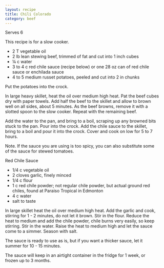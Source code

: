 ```yaml
---
layout: recipe
title: Chili Colorado
category: beef
---
```

Serves 6

This recipe is for a slow cooker.

- 2 T vegetable oil
- 2 lb lean stewing beef, trimmed of fat and cut into 1 inch cubes
- ¼ c water
- 3 to 4 c red chile sauce (recipe below) or one 28 oz can of red chile sauce or enchilada sauce
- 4 to 5 medium russet potatoes, peeled and cut into 2 in chunks
  
Put the potatoes into the crock. 

In large heavy skillet, heat the oil over medium high heat. Pat the beef cubes dry with paper towels. Add half the beef to the skillet and allow to brown well on all sides, about 5 minutes. As the beef browns, remove it with a slotted spoon to the slow cooker. Repeat with the remaining beef.

Add the water to the pan, and bring to a boil, scraping up any browned bits stuck to the pan. Pour into the crock. Add the chile sauce to the skillet, bring to a boil and pour it into the crock. Cover and cook on low for 5 to 7 hours.

Note. If the sauce you are using is too spicy, you can also substitute some of the sauce for stewed tomatoes.

Red Chile Sauce

- 1/4 c vegetable oil
- 2 cloves garlic, finely minced
- 1/4 c flour
- 1 c red chile powder; not regular chile powder, but actual ground red chiles, found at Paraiso Tropical in Edmonton
- 4 c water
- salt to taste

In large skillet heat the oil over medium high heat. Add the garlic and cook, stirring for 1 - 2 minutes, do not let it brown. Stir in the flour. Reduce the heat to medium and add the chile powder, chile burns very easily, so keep stirring. Stir in the water. Raise the heat to medium high and let the sauce come to a simmer. Season with salt.

The sauce is ready to use as is, but if you want a thicker sauce, let it summer for 10 - 15 minutes.

The sauce will keep in an airtight container in the fridge for 1 week, or frozen up to 3 months.
